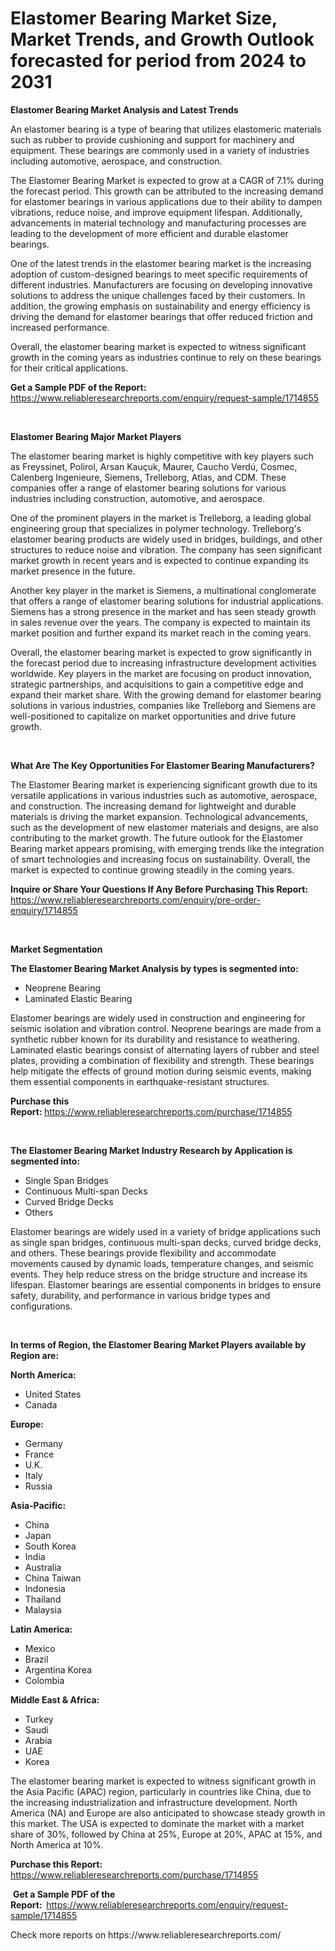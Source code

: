 <p><h1>Elastomer Bearing Market Size, Market Trends, and Growth Outlook forecasted for period from 2024 to 2031</h1></p><p><strong>Elastomer Bearing Market Analysis and Latest Trends</strong></p>
<p><p>An elastomer bearing is a type of bearing that utilizes elastomeric materials such as rubber to provide cushioning and support for machinery and equipment. These bearings are commonly used in a variety of industries including automotive, aerospace, and construction.</p><p>The Elastomer Bearing Market is expected to grow at a CAGR of 7.1% during the forecast period. This growth can be attributed to the increasing demand for elastomer bearings in various applications due to their ability to dampen vibrations, reduce noise, and improve equipment lifespan. Additionally, advancements in material technology and manufacturing processes are leading to the development of more efficient and durable elastomer bearings.</p><p>One of the latest trends in the elastomer bearing market is the increasing adoption of custom-designed bearings to meet specific requirements of different industries. Manufacturers are focusing on developing innovative solutions to address the unique challenges faced by their customers. In addition, the growing emphasis on sustainability and energy efficiency is driving the demand for elastomer bearings that offer reduced friction and increased performance.</p><p>Overall, the elastomer bearing market is expected to witness significant growth in the coming years as industries continue to rely on these bearings for their critical applications.</p></p>
<p><strong>Get a Sample PDF of the Report:&nbsp;</strong> <a href="https://www.reliableresearchreports.com/enquiry/request-sample/1714855">https://www.reliableresearchreports.com/enquiry/request-sample/1714855</a></p>
<p>&nbsp;</p>
<p><strong>Elastomer Bearing Major Market Players</strong></p>
<p><p>The elastomer bearing market is highly competitive with key players such as Freyssinet, Polirol, Arsan Kauçuk, Maurer, Caucho Verdú, Cosmec, Calenberg Ingenieure, Siemens, Trelleborg, Atlas, and CDM. These companies offer a range of elastomer bearing solutions for various industries including construction, automotive, and aerospace.</p><p>One of the prominent players in the market is Trelleborg, a leading global engineering group that specializes in polymer technology. Trelleborg's elastomer bearing products are widely used in bridges, buildings, and other structures to reduce noise and vibration. The company has seen significant market growth in recent years and is expected to continue expanding its market presence in the future.</p><p>Another key player in the market is Siemens, a multinational conglomerate that offers a range of elastomer bearing solutions for industrial applications. Siemens has a strong presence in the market and has seen steady growth in sales revenue over the years. The company is expected to maintain its market position and further expand its market reach in the coming years.</p><p>Overall, the elastomer bearing market is expected to grow significantly in the forecast period due to increasing infrastructure development activities worldwide. Key players in the market are focusing on product innovation, strategic partnerships, and acquisitions to gain a competitive edge and expand their market share. With the growing demand for elastomer bearing solutions in various industries, companies like Trelleborg and Siemens are well-positioned to capitalize on market opportunities and drive future growth.</p></p>
<p>&nbsp;</p>
<p><strong>What Are The Key Opportunities For Elastomer Bearing Manufacturers?</strong></p>
<p><p>The Elastomer Bearing market is experiencing significant growth due to its versatile applications in various industries such as automotive, aerospace, and construction. The increasing demand for lightweight and durable materials is driving the market expansion. Technological advancements, such as the development of new elastomer materials and designs, are also contributing to the market growth. The future outlook for the Elastomer Bearing market appears promising, with emerging trends like the integration of smart technologies and increasing focus on sustainability. Overall, the market is expected to continue growing steadily in the coming years.</p></p>
<p><strong>Inquire or Share Your Questions If Any Before Purchasing This Report:</strong> <a href="https://www.reliableresearchreports.com/enquiry/pre-order-enquiry/1714855">https://www.reliableresearchreports.com/enquiry/pre-order-enquiry/1714855</a></p>
<p>&nbsp;</p>
<p><strong>Market Segmentation</strong></p>
<p><strong>The Elastomer Bearing Market Analysis by types is segmented into:</strong></p>
<p><ul><li>Neoprene Bearing</li><li>Laminated Elastic Bearing</li></ul></p>
<p><p>Elastomer bearings are widely used in construction and engineering for seismic isolation and vibration control. Neoprene bearings are made from a synthetic rubber known for its durability and resistance to weathering. Laminated elastic bearings consist of alternating layers of rubber and steel plates, providing a combination of flexibility and strength. These bearings help mitigate the effects of ground motion during seismic events, making them essential components in earthquake-resistant structures.</p></p>
<p><strong>Purchase this Report:&nbsp;</strong><a href="https://www.reliableresearchreports.com/purchase/1714855">https://www.reliableresearchreports.com/purchase/1714855</a></p>
<p>&nbsp;</p>
<p><strong>The Elastomer Bearing Market Industry Research by Application is segmented into:</strong></p>
<p><ul><li>Single Span Bridges</li><li>Continuous Multi-span Decks</li><li>Curved Bridge Decks</li><li>Others</li></ul></p>
<p><p>Elastomer bearings are widely used in a variety of bridge applications such as single span bridges, continuous multi-span decks, curved bridge decks, and others. These bearings provide flexibility and accommodate movements caused by dynamic loads, temperature changes, and seismic events. They help reduce stress on the bridge structure and increase its lifespan. Elastomer bearings are essential components in bridges to ensure safety, durability, and performance in various bridge types and configurations.</p></p>
<p>&nbsp;</p>
<p><strong>In terms of Region, the Elastomer Bearing Market Players available by Region are:</strong></p>
<p>
    <p> <strong> North America: </strong>
        <ul>
            <li>United States</li>
            <li>Canada</li>
        </ul>
        </p> 
    <p> <strong> Europe: </strong>
        <ul>
            <li>Germany</li>
            <li>France</li>
            <li>U.K.</li>
            <li>Italy</li>
            <li>Russia</li>
        </ul>
        </p> 
    <p> <strong> Asia-Pacific: </strong>
        <ul>
            <li>China</li>
            <li>Japan</li>
            <li>South Korea</li>
            <li>India</li>
            <li>Australia</li>
            <li>China Taiwan</li>
            <li>Indonesia</li>
            <li>Thailand</li>
            <li>Malaysia</li>
        </ul>
        </p> 
    <p> <strong> Latin America: </strong>
        <ul>
            <li>Mexico</li>
            <li>Brazil</li>
            <li>Argentina Korea</li>
            <li>Colombia</li>
        </ul>
        </p> 
    <p> <strong> Middle East & Africa: </strong>
        <ul>
            <li>Turkey</li>
            <li>Saudi</li>
            <li>Arabia</li>
            <li>UAE</li>
            <li>Korea</li>
        </ul>
    </p>
    </p>
<p><p>The elastomer bearing market is expected to witness significant growth in the Asia Pacific (APAC) region, particularly in countries like China, due to the increasing industrialization and infrastructure development. North America (NA) and Europe are also anticipated to showcase steady growth in this market. The USA is expected to dominate the market with a market share of 30%, followed by China at 25%, Europe at 20%, APAC at 15%, and North America at 10%.</p></p>
<p><strong>Purchase this Report: </strong><a href="https://www.reliableresearchreports.com/purchase/1714855">https://www.reliableresearchreports.com/purchase/1714855</a></p>
<p>&nbsp;<strong>Get a Sample PDF of the Report:&nbsp;&nbsp;</strong><a href="https://www.reliableresearchreports.com/enquiry/request-sample/1714855">https://www.reliableresearchreports.com/enquiry/request-sample/1714855</a></p>
<p><strong></strong></p>
<p>Check more reports on https://www.reliableresearchreports.com/</p>